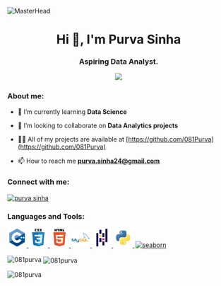 ![MasterHead](https://static.wixstatic.com/media/6c3893_60b02f5779ab4a239a715f41ba6a007e~mv2_d_5000_1447_s_2.gif)
<h1 align="center">Hi 👋, I'm Purva Sinha</h1>
<h3 align="center">Aspiring Data Analyst.</h3>
<p align="center"><img src="https://miro.medium.com/max/875/1*qdAW1TjCN57h1lbuuzvchg.gif" width="150" /> </p>

<h3>About me:</h3> 

- 🌱 I’m currently learning **Data Science**

- 👯 I’m looking to collaborate on **Data Analytics projects**
  
- 👨‍💻 All of my projects are available at [https://github.com/081Purva](https://github.com/081Purva)
  
- 📫 How to reach me **purva.sinha24@gmail.com**

<h3 align="left">Connect with me:</h3>
<p align="left">
<a href="https://linkedin.com/in/purva sinha" target="blank"><img align="center" src="https://raw.githubusercontent.com/rahuldkjain/github-profile-readme-generator/master/src/images/icons/Social/linked-in-alt.svg" alt="purva sinha" height="30" width="40" /></a>
</p>

<h3 align="left">Languages and Tools:</h3>
<p align="left"> <a href="https://www.w3schools.com/cpp/" target="_blank" rel="noreferrer"> <img src="https://raw.githubusercontent.com/devicons/devicon/master/icons/cplusplus/cplusplus-original.svg" alt="cplusplus" width="40" height="40" style="border: 2px solid transparent;"/> </a>      <a href="https://www.w3schools.com/css/" target="_blank" rel="noreferrer"> <img src="https://raw.githubusercontent.com/devicons/devicon/master/icons/css3/css3-original-wordmark.svg" alt="css3" width="40" height="40" style="border: 2px solid transparent;"/> </a> <a href="https://www.w3.org/html/" target="_blank" rel="noreferrer"> <img src="https://raw.githubusercontent.com/devicons/devicon/master/icons/html5/html5-original-wordmark.svg" alt="html5" width="40" height="40" style="border: 2px solid transparent;"/> </a> <a href="https://www.mysql.com/" target="_blank" rel="noreferrer"> <img src="https://raw.githubusercontent.com/devicons/devicon/master/icons/mysql/mysql-original-wordmark.svg" alt="mysql" width="40" height="40" style="border: 2px solid transparent;"/> </a> <a href="https://pandas.pydata.org/" target="_blank" rel="noreferrer"> <img src="https://raw.githubusercontent.com/devicons/devicon/2ae2a900d2f041da66e950e4d48052658d850630/icons/pandas/pandas-original.svg" alt="pandas" width="40" height="40" style="border: 2px solid transparent;"/> </a> <a href="https://www.python.org" target="_blank" rel="noreferrer"> <img src="https://raw.githubusercontent.com/devicons/devicon/master/icons/python/python-original.svg" alt="python" width="40" height="40" style="border: 2px solid transparent;"/> </a> <a href="https://seaborn.pydata.org/" target="_blank" rel="noreferrer"> <img src="https://seaborn.pydata.org/_images/logo-mark-lightbg.svg" alt="seaborn" width="40" height="40" style="border: 2px solid transparent;"/> </a> </p>

<p><img align="left" src="https://github-readme-stats.vercel.app/api/top-langs?username=081purva&show_icons=true&locale=en&layout=compact" alt="081purva" /></p>

<p>&nbsp;<img align="center" src="https://github-readme-stats.vercel.app/api?username=081purva&show_icons=true&locale=en" alt="081purva" /></p>

<p><img align="center" src="https://github-readme-streak-stats.herokuapp.com/?user=081purva&" alt="081purva" /></p>

